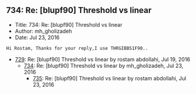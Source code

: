 ## 734: Re: [blupf90] Threshold vs linear

- Title: 734: Re: [blupf90] Threshold vs linear
- Author: mh_gholizadeh
- Date: Jul 23, 2016
```
Hi Rostam, Thanks for your reply,I use THRGIBBS1F90..
```

- [729](0729.md): Re: [blupf90] Threshold vs linear by rostam abdollahi, Jul 19, 2016
    - [734](0734.md): Re: [blupf90] Threshold vs linear by mh_gholizadeh, Jul 23, 2016
        - [735](0735.md): Re: [blupf90] Threshold vs linear by rostam abdollahi, Jul 23, 2016
